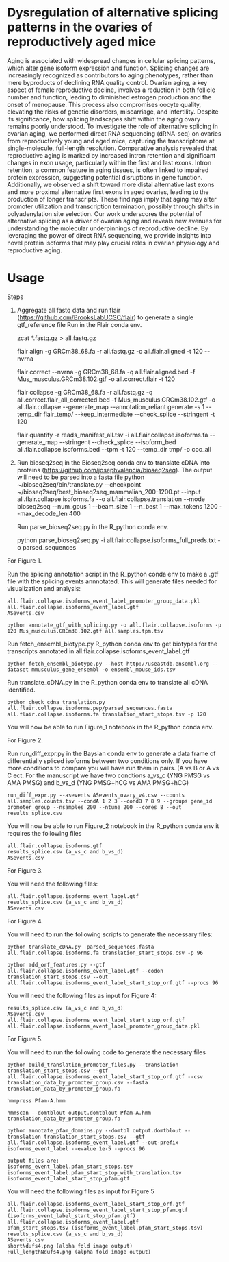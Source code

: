 # Dysregulation of alternative splicing patterns in the ovaries of reproductively aged mice 

Aging is associated with widespread changes in cellular splicing patterns, which alter gene isoform expression and function. Splicing changes are increasingly recognized as contributors to aging phenotypes, rather than mere byproducts of declining RNA quality control. Ovarian aging, a key aspect of female reproductive decline, involves a reduction in both follicle number and function, leading to diminished estrogen production and the onset of menopause. This process also compromises oocyte quality, elevating the risks of genetic disorders, miscarriage, and infertility. Despite its significance, how splicing landscapes shift within the aging ovary remains poorly understood. To investigate the role of alternative splicing in ovarian aging, we performed direct RNA sequencing (dRNA-seq) on ovaries from reproductively young and aged mice, capturing the transcriptome at single-molecule, full-length resolution. Comparative analysis revealed that reproductive aging is marked by increased intron retention and significant changes in exon usage, particularly within the first and last exons. Intron retention, a common feature in aging tissues, is often linked to impaired protein expression, suggesting potential disruptions in gene function. Additionally, we observed a shift toward more distal alternative last exons and more proximal alternative first exons in aged ovaries, leading to the production of longer transcripts. These findings imply that aging may alter promoter utilization and transcription termination, possibly through shifts in polyadenylation site selection. Our work underscores the potential of alternative splicing as a driver of ovarian aging and reveals new avenues for understanding the molecular underpinnings of reproductive decline. By leveraging the power of direct RNA sequencing, we provide insights into novel protein isoforms that may play crucial roles in ovarian physiology and reproductive aging.

# Usage
Steps

1. Aggregate all fastq data and run flair (https://github.com/BrooksLabUCSC/flair) to generate a single gtf_reference file
    Run in the Flair conda env.
   
    zcat *.fastq.gz > all.fastq.gz

    flair align -g GRCm38_68.fa -r all.fastq.gz  -o all.flair.aligned -t 120 --nvrna

    flair correct --nvrna -g GRCm38_68.fa -q all.flair.aligned.bed -f Mus_musculus.GRCm38.102.gtf -o all.correct.flair -t 120

    flair collapse -g GRCm38_68.fa -r all.fastq.gz -q all.correct.flair_all_corrected.bed -f Mus_musculus.GRCm38.102.gtf -o all.flair.collapse --generate_map --annotation_reliant generate -s 1 --temp_dir flair_temp/ --keep_intermediate --check_splice --stringent -t 120

    flair quantify -r reads_manifest_all.tsv -i all.flair.collapse.isoforms.fa --generate_map --stringent --check_splice --isoform_bed all.flair.collapse.isoforms.bed --tpm -t 120 --temp_dir tmp/ -o coc_all

2. Run bioseq2seq in the Bioseq2seq conda env to translate cDNA into proteins (https://github.com/josephvalencia/bioseq2seq). The output will need to be parsed into a fasta file
   python ~/bioseq2seq/bin/translate.py --checkpoint ~/bioseq2seq/best_bioseq2seq_mammalian_200-1200.pt --input all.flair.collapse.isoforms.fa --o all.flair.collapse.translation --mode bioseq2seq --num_gpus 1 --beam_size 1 --n_best 1 --max_tokens 1200 --max_decode_len 400

   Run parse_bioseq2seq.py in the R_python conda env.
   
   python parse_bioseq2seq.py -i all.flair.collapse.isoforms_full_preds.txt -o parsed_sequences


For Figure 1.

Run the splicing annotation script in the R_python conda env to make a .gtf file with the splicing events annnotated. This will generate files needed for visualization and analysis:
   
    all.flair.collapse.isoforms_event_label_promoter_group_data.pkl
    all.flair.collapse.isoforms_event_label.gtf
    ASevents.csv

    python annotate_gtf_with_splicing.py -o all.flair.collapse.isoforms -p 120 Mus_musculus.GRCm38.102.gtf all.samples.tpm.tsv


Run fetch_ensembl_biotype.py R_python conda env to get biotypes for the transcripts annotated in all.flair.collapse.isoforms_event_label.gtf

    python fetch_ensembl_biotype.py --host http://useastdb.ensembl.org --dataset mmusculus_gene_ensembl -o ensembl_mouse_ids.tsv

Run translate_cDNA.py in the R_python conda env to translate all cDNA identified. 

    python check_cdna_translation.py all.flair.collapse.isoforms.pep/parsed_sequences.fasta all.flair.collapse.isoforms.fa translation_start_stops.tsv -p 120

You will now be able to run Figure_1 notebook in the R_python conda env.

For Figure 2. 

Run run_diff_expr.py in the Baysian conda env to generate a data frame of differentially spliced isoforms between two conditions only. If you have more conditions to compare you will have run them in pairs. (A vs B or A vs C ect. For the manuscript we have two condtions a_vs_c (YNG PMSG vs AMA PMSG) and b_vs_d (YNG PMSG+hCG vs AMA PMSG+hCG)

    run_diff_expr.py --asevents ASevents_ovary_v4.csv --counts all.samples.counts.tsv --condA 1 2 3 --condB 7 8 9 --groups gene_id promoter_group --nsamples 200 --ntune 200 --cores 8 --out results_splice.csv

You will now be able to run Figure_2 notebook in the R_python conda env it requires the following files

    all.flair.collapse.isoforms.gtf
    results_splice.csv (a_vs_c and b_vs_d)
    ASevents.csv
    
For Figure 3. 

You will need the following files:

    all.flair.collapse.isoforms_event_label.gtf
    results_splice.csv (a_vs_c and b_vs_d)
    ASevents.csv

For Figure 4.

You will need to run the following scripts to generate the necessary files:

    python translate_cDNA.py  parsed_sequences.fasta all.flair.collapse.isoforms.fa translation_start_stops.csv -p 96
    
    python add_orf_features.py --gtf all.flair.collapse.isoforms_event_label.gtf --codon translation_start_stops.csv --out all.flair.collapse.isoforms_event_label_start_stop_orf.gtf --procs 96

You will need the following files as input for Figure 4:

    results_splice.csv (a_vs_c and b_vs_d)
    ASevents.csv
    all.flair.collapse.isoforms_event_label_start_stop_orf.gtf
    all.flair.collapse.isoforms_event_label_promoter_group_data.pkl

For Figure 5. 


You will need to run the following code to generate the necessary files
   
    python build_translation_promoter_files.py --translation translation_start_stops.csv --gtf all.flair.collapse.isoforms_event_label_start_stop_orf.gtf --csv translation_data_by_promoter_group.csv --fasta translation_data_by_promoter_group.fa

    hmmpress Pfam-A.hmm

    hmmscan --domtblout output.domtblout Pfam-A.hmm translation_data_by_promoter_group.fa

    python annotate_pfam_domains.py --domtbl output.domtblout --translation translation_start_stops.csv --gtf all.flair.collapse.isoforms_event_label.gtf --out-prefix isoforms_event_label --evalue 1e-5 --procs 96

    output files are:
    isoforms_event_label.pfam_start_stops.tsv
    isoforms_event_label.pfam_start_stop_with_translation.tsv
    isoforms_event_label_start_stop_pfam.gtf

You will need the following files as input for Figure 5

    all.flair.collapse.isoforms_event_label_start_stop_orf.gtf
    all.flair.collapse.isoforms_event_label_start_stop_pfam.gtf (isoforms_event_label_start_stop_pfam.gtf)
    all.flair.collapse.isoforms_event_label.gtf
    pfam_start_stops.tsv (isoforms_event_label.pfam_start_stops.tsv)
    results_splice.csv (a_vs_c and b_vs_d)
    ASevents.csv
    shortNdufs4.png (alpha fold image output)
    Full_lengthNdufs4.png (alpha fold image output)
